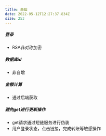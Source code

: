 ```yaml
---
title: 基础
date: 2022-05-12T12:27:37.834Z
size: 253
---
```

##### 登录

- RSA非对称加密

##### 数据库id

- 非自增

##### 金额计算

- 通过后端获取

##### 避免get进行更新操作

- get请求通过短链服务进行伪装
- 用户登录状态，点击链接，完成转账等敏感操作

